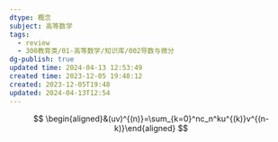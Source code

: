 ```yaml
---
dtype: 概念
subject: 高等数学
tags:
  - review
  - 300教育类/01-高等数学/知识库/002导数与微分
dg-publish: true
updated time: 2024-04-13 12:53:49
created time: 2023-12-05 19:48:12
created: 2023-12-05T19:48
updated: 2024-04-13T12:54
---
```

$$
\begin{aligned}&(uv)^{(n)}=\sum_{k=0}^nc_n^ku^{(k)}v^{(n-k)}\end{aligned}
$$
